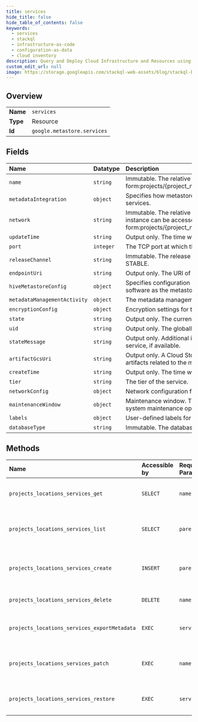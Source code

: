 ```yaml
---
title: services
hide_title: false
hide_table_of_contents: false
keywords:
  - services
  - stackql
  - infrastructure-as-code
  - configuration-as-data
  - cloud inventory
description: Query and Deploy Cloud Infrastructure and Resources using SQL
custom_edit_url: null
image: https://storage.googleapis.com/stackql-web-assets/blog/stackql-blog-post-featured-image.png
---
```

  
    

## Overview
<table><tbody>
<tr><td><b>Name</b></td><td><code>services</code></td></tr>
<tr><td><b>Type</b></td><td>Resource</td></tr>
<tr><td><b>Id</b></td><td><code>google.metastore.services</code></td></tr>
</tbody></table>

## Fields
| Name | Datatype | Description |
|:-----|:---------|:------------|
| `name` | `string` | Immutable. The relative resource name of the metastore service, of the form:projects/{project_number}/locations/{location_id}/services/{service_id}. |
| `metadataIntegration` | `object` | Specifies how metastore metadata should be integrated with external services. |
| `network` | `string` | Immutable. The relative resource name of the VPC network on which the instance can be accessed. It is specified in the following form:projects/{project_number}/global/networks/{network_id}. |
| `updateTime` | `string` | Output only. The time when the metastore service was last updated. |
| `port` | `integer` | The TCP port at which the metastore service is reached. Default: 9083. |
| `releaseChannel` | `string` | Immutable. The release channel of the service. If unspecified, defaults to STABLE. |
| `endpointUri` | `string` | Output only. The URI of the endpoint used to access the metastore service. |
| `hiveMetastoreConfig` | `object` | Specifies configuration information specific to running Hive metastore software as the metastore service. |
| `metadataManagementActivity` | `object` | The metadata management activities of the metastore service. |
| `encryptionConfig` | `object` | Encryption settings for the service. |
| `state` | `string` | Output only. The current state of the metastore service. |
| `uid` | `string` | Output only. The globally unique resource identifier of the metastore service. |
| `stateMessage` | `string` | Output only. Additional information about the current state of the metastore service, if available. |
| `artifactGcsUri` | `string` | Output only. A Cloud Storage URI (starting with gs://) that specifies where artifacts related to the metastore service are stored. |
| `createTime` | `string` | Output only. The time when the metastore service was created. |
| `tier` | `string` | The tier of the service. |
| `networkConfig` | `object` | Network configuration for the Dataproc Metastore service. |
| `maintenanceWindow` | `object` | Maintenance window. This specifies when Dataproc Metastore may perform system maintenance operation to the service. |
| `labels` | `object` | User-defined labels for the metastore service. |
| `databaseType` | `string` | Immutable. The database type that the Metastore service stores its data. |
## Methods
| Name | Accessible by | Required Params | Description |
|:-----|:--------------|:----------------|:------------|
| `projects_locations_services_get` | `SELECT` | `name` | Gets the details of a single service. |
| `projects_locations_services_list` | `SELECT` | `parent` | Lists services in a project and location. |
| `projects_locations_services_create` | `INSERT` | `parent` | Creates a metastore service in a project and location. |
| `projects_locations_services_delete` | `DELETE` | `name` | Deletes a single service. |
| `projects_locations_services_exportMetadata` | `EXEC` | `service` | Exports metadata from a service. |
| `projects_locations_services_patch` | `EXEC` | `name` | Updates the parameters of a single service. |
| `projects_locations_services_restore` | `EXEC` | `service` | Restores a service from a backup. |
